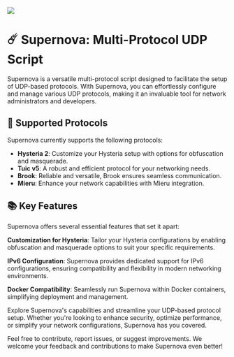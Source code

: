 ![](https://github.com/meower1/Supernova/blob/827c59da234076bdaf2b6b6290868a0d3a2cc2a7/img/2.png)

# ☄️ Supernova: Multi-Protocol UDP Script
Supernova is a versatile multi-protocol script designed to facilitate the setup of UDP-based protocols. With Supernova, you can effortlessly configure and manage various UDP protocols, making it an invaluable tool for network administrators and developers.

## 🌟 Supported Protocols
Supernova currently supports the following protocols:

- **Hysteria 2**: Customize your Hysteria setup with options for obfuscation and masquerade.
- **Tuic v5**: A robust and efficient protocol for your networking needs.
- **Brook**: Reliable and versatile, Brook ensures seamless communication.
- **Mieru**: Enhance your network capabilities with Mieru integration.
## 📚 Key Features
Supernova offers several essential features that set it apart:

**Customization for Hysteria**: Tailor your Hysteria configurations by enabling obfuscation and masquerade options to suit your specific requirements.

**IPv6 Configuration**: Supernova provides dedicated support for IPv6 configurations, ensuring compatibility and flexibility in modern networking environments.

**Docker Compatibility**: Seamlessly run Supernova within Docker containers, simplifying deployment and management.

Explore Supernova's capabilities and streamline your UDP-based protocol setup. Whether you're looking to enhance security, optimize performance, or simplify your network configurations, Supernova has you covered.

Feel free to contribute, report issues, or suggest improvements. We welcome your feedback and contributions to make Supernova even better!

